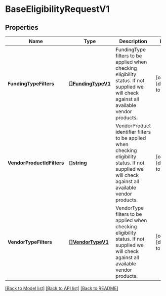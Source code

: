 # BaseEligibilityRequestV1

## Properties
Name | Type | Description | Notes
------------ | ------------- | ------------- | -------------
**FundingTypeFilters** | [**[]FundingTypeV1**](FundingTypeV1.md) | FundingType filters to be applied when checking eligibility status. If not supplied we will check against all available vendor products. | [optional] [default to null]
**VendorProductIdFilters** | **[]string** | VendorProduct identifier filters to be applied when checking eligibility status. If not supplied we will check against all available vendor products. | [optional] [default to null]
**VendorTypeFilters** | [**[]VendorTypeV1**](VendorTypeV1.md) | VendorType filters to be applied when checking eligibility status. If not supplied we will check against all available vendor products. | [optional] [default to null]

[[Back to Model list]](../README.md#documentation-for-models) [[Back to API list]](../README.md#documentation-for-api-endpoints) [[Back to README]](../README.md)

